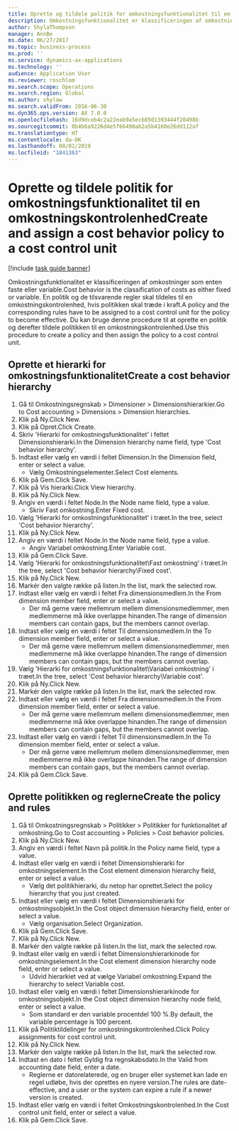 ```yaml
---
title: Oprette og tildele politik for omkostningsfunktionalitet til en omkostningskontrolenhed
description: Omkostningsfunktionalitet er klassificeringen af omkostninger som enten faste eller variable.
author: ShylaThompson
manager: AnnBe
ms.date: 06/27/2017
ms.topic: business-process
ms.prod: ''
ms.service: dynamics-ax-applications
ms.technology: ''
audience: Application User
ms.reviewer: roschlom
ms.search.scope: Operations
ms.search.region: Global
ms.author: shylaw
ms.search.validFrom: 2016-06-30
ms.dyn365.ops.version: AX 7.0.0
ms.openlocfilehash: 16d9dceb4c2a22eab9a5ecb8501393444f20498b
ms.sourcegitcommit: 8b4b6a9226d4e5f66498ab2a5b4160e26dd112af
ms.translationtype: HT
ms.contentlocale: da-DK
ms.lasthandoff: 08/01/2019
ms.locfileid: "1841363"
---
```

# <a name="create-and-assign-a-cost-behavior-policy-to-a-cost-control-unit"></a><span data-ttu-id="0e26a-103">Oprette og tildele politik for omkostningsfunktionalitet til en omkostningskontrolenhed</span><span class="sxs-lookup"><span data-stu-id="0e26a-103">Create and assign a cost behavior policy to a cost control unit</span></span>

[!include [task guide banner](../../includes/task-guide-banner.md)]

<span data-ttu-id="0e26a-104">Omkostningsfunktionalitet er klassificeringen af omkostninger som enten faste eller variable.</span><span class="sxs-lookup"><span data-stu-id="0e26a-104">Cost behavior is the classification of costs as either fixed or variable.</span></span> <span data-ttu-id="0e26a-105">En politik og de tilsvarende regler skal tildeles til en omkostningskontrolenhed, hvis politikken skal træde i kraft.</span><span class="sxs-lookup"><span data-stu-id="0e26a-105">A policy and the corresponding rules have to be assigned to a cost control unit for the policy to become effective.</span></span> <span data-ttu-id="0e26a-106">Du kan bruge denne procedure til at oprette en politik og derefter tildele politikken til en omkostningskontrolenhed.</span><span class="sxs-lookup"><span data-stu-id="0e26a-106">Use this procedure to create a policy and then assign the policy to a cost control unit.</span></span>


## <a name="create-a-cost-behavior-hierarchy"></a><span data-ttu-id="0e26a-107">Oprette et hierarki for omkostningsfunktionalitet</span><span class="sxs-lookup"><span data-stu-id="0e26a-107">Create a cost behavior hierarchy</span></span>
1. <span data-ttu-id="0e26a-108">Gå til Omkostningsregnskab > Dimensioner > Dimensionshierarkier.</span><span class="sxs-lookup"><span data-stu-id="0e26a-108">Go to Cost accounting > Dimensions > Dimension hierarchies.</span></span>
2. <span data-ttu-id="0e26a-109">Klik på Ny.</span><span class="sxs-lookup"><span data-stu-id="0e26a-109">Click New.</span></span>
3. <span data-ttu-id="0e26a-110">Klik på Opret.</span><span class="sxs-lookup"><span data-stu-id="0e26a-110">Click Create.</span></span>
4. <span data-ttu-id="0e26a-111">Skriv 'Hierarki for omkostningsfunktionalitet' i feltet Dimensionshierarki.</span><span class="sxs-lookup"><span data-stu-id="0e26a-111">In the Dimension hierarchy name field, type 'Cost behavior hierarchy'.</span></span>
5. <span data-ttu-id="0e26a-112">Indtast eller vælg en værdi i feltet Dimension.</span><span class="sxs-lookup"><span data-stu-id="0e26a-112">In the Dimension field, enter or select a value.</span></span>
    * <span data-ttu-id="0e26a-113">Vælg Omkostningselementer.</span><span class="sxs-lookup"><span data-stu-id="0e26a-113">Select Cost elements.</span></span>  
6. <span data-ttu-id="0e26a-114">Klik på Gem.</span><span class="sxs-lookup"><span data-stu-id="0e26a-114">Click Save.</span></span>
7. <span data-ttu-id="0e26a-115">Klik på Vis hierarki.</span><span class="sxs-lookup"><span data-stu-id="0e26a-115">Click View hierarchy.</span></span>
8. <span data-ttu-id="0e26a-116">Klik på Ny.</span><span class="sxs-lookup"><span data-stu-id="0e26a-116">Click New.</span></span>
9. <span data-ttu-id="0e26a-117">Angiv en værdi i feltet Node.</span><span class="sxs-lookup"><span data-stu-id="0e26a-117">In the Node name field, type a value.</span></span>
    * <span data-ttu-id="0e26a-118">Skriv Fast omkostning.</span><span class="sxs-lookup"><span data-stu-id="0e26a-118">Enter Fixed cost.</span></span>  
10. <span data-ttu-id="0e26a-119">Vælg 'Hierarki for omkostningsfunktionalitet' i træet.</span><span class="sxs-lookup"><span data-stu-id="0e26a-119">In the tree, select 'Cost behavior hierarchy'.</span></span>
11. <span data-ttu-id="0e26a-120">Klik på Ny.</span><span class="sxs-lookup"><span data-stu-id="0e26a-120">Click New.</span></span>
12. <span data-ttu-id="0e26a-121">Angiv en værdi i feltet Node.</span><span class="sxs-lookup"><span data-stu-id="0e26a-121">In the Node name field, type a value.</span></span>
    * <span data-ttu-id="0e26a-122">Angiv Variabel omkostning.</span><span class="sxs-lookup"><span data-stu-id="0e26a-122">Enter Variable cost.</span></span>  
13. <span data-ttu-id="0e26a-123">Klik på Gem.</span><span class="sxs-lookup"><span data-stu-id="0e26a-123">Click Save.</span></span>
14. <span data-ttu-id="0e26a-124">Vælg 'Hierarki for omkostningsfunktionalitet\Fast omkostning' i træet.</span><span class="sxs-lookup"><span data-stu-id="0e26a-124">In the tree, select 'Cost behavior hierarchy\Fixed cost'.</span></span>
15. <span data-ttu-id="0e26a-125">Klik på Ny.</span><span class="sxs-lookup"><span data-stu-id="0e26a-125">Click New.</span></span>
16. <span data-ttu-id="0e26a-126">Markér den valgte række på listen.</span><span class="sxs-lookup"><span data-stu-id="0e26a-126">In the list, mark the selected row.</span></span>
17. <span data-ttu-id="0e26a-127">Indtast eller vælg en værdi i feltet Fra dimensionsmedlem.</span><span class="sxs-lookup"><span data-stu-id="0e26a-127">In the From dimension member field, enter or select a value.</span></span>
    * <span data-ttu-id="0e26a-128">Der må gerne være mellemrum mellem dimensionsmedlemmer, men medlemmerne må ikke overlappe hinanden.</span><span class="sxs-lookup"><span data-stu-id="0e26a-128">The range of dimension members can contain gaps, but the members cannot overlap.</span></span>  
18. <span data-ttu-id="0e26a-129">Indtast eller vælg en værdi i feltet Til dimensionsmedlem.</span><span class="sxs-lookup"><span data-stu-id="0e26a-129">In the To dimension member field, enter or select a value.</span></span>
    * <span data-ttu-id="0e26a-130">Der må gerne være mellemrum mellem dimensionsmedlemmer, men medlemmerne må ikke overlappe hinanden.</span><span class="sxs-lookup"><span data-stu-id="0e26a-130">The range of dimension members can contain gaps, but the members cannot overlap.</span></span>  
19. <span data-ttu-id="0e26a-131">Vælg 'Hierarki for omkostningsfunktionalitet\Variabel omkostning' i træet.</span><span class="sxs-lookup"><span data-stu-id="0e26a-131">In the tree, select 'Cost behavior hierarchy\Variable cost'.</span></span>
20. <span data-ttu-id="0e26a-132">Klik på Ny.</span><span class="sxs-lookup"><span data-stu-id="0e26a-132">Click New.</span></span>
21. <span data-ttu-id="0e26a-133">Markér den valgte række på listen.</span><span class="sxs-lookup"><span data-stu-id="0e26a-133">In the list, mark the selected row.</span></span>
22. <span data-ttu-id="0e26a-134">Indtast eller vælg en værdi i feltet Fra dimensionsmedlem.</span><span class="sxs-lookup"><span data-stu-id="0e26a-134">In the From dimension member field, enter or select a value.</span></span>
    * <span data-ttu-id="0e26a-135">Der må gerne være mellemrum mellem dimensionsmedlemmer, men medlemmerne må ikke overlappe hinanden.</span><span class="sxs-lookup"><span data-stu-id="0e26a-135">The range of dimension members can contain gaps, but the members cannot overlap.</span></span>  
23. <span data-ttu-id="0e26a-136">Indtast eller vælg en værdi i feltet Til dimensionsmedlem.</span><span class="sxs-lookup"><span data-stu-id="0e26a-136">In the To dimension member field, enter or select a value.</span></span>
    * <span data-ttu-id="0e26a-137">Der må gerne være mellemrum mellem dimensionsmedlemmer, men medlemmerne må ikke overlappe hinanden.</span><span class="sxs-lookup"><span data-stu-id="0e26a-137">The range of dimension members can contain gaps, but the members cannot overlap.</span></span>  
24. <span data-ttu-id="0e26a-138">Klik på Gem.</span><span class="sxs-lookup"><span data-stu-id="0e26a-138">Click Save.</span></span>

## <a name="create-the-policy-and-rules"></a><span data-ttu-id="0e26a-139">Oprette politikken og reglerne</span><span class="sxs-lookup"><span data-stu-id="0e26a-139">Create the policy and rules</span></span>
1. <span data-ttu-id="0e26a-140">Gå til Omkostningsregnskab > Politikker > Politikker for funktionalitet af omkostning.</span><span class="sxs-lookup"><span data-stu-id="0e26a-140">Go to Cost accounting > Policies > Cost behavior policies.</span></span>
2. <span data-ttu-id="0e26a-141">Klik på Ny.</span><span class="sxs-lookup"><span data-stu-id="0e26a-141">Click New.</span></span>
3. <span data-ttu-id="0e26a-142">Angiv en værdi i feltet Navn på politik.</span><span class="sxs-lookup"><span data-stu-id="0e26a-142">In the Policy name field, type a value.</span></span>
4. <span data-ttu-id="0e26a-143">Indtast eller vælg en værdi i feltet Dimensionshierarki for omkostningselement.</span><span class="sxs-lookup"><span data-stu-id="0e26a-143">In the Cost element dimension hierarchy field, enter or select a value.</span></span>
    * <span data-ttu-id="0e26a-144">Vælg det politikhierarki, du netop har oprettet.</span><span class="sxs-lookup"><span data-stu-id="0e26a-144">Select the policy hierarchy that you just created.</span></span>  
5. <span data-ttu-id="0e26a-145">Indtast eller vælg en værdi i feltet Dimensionshierarki for omkostningsobjekt.</span><span class="sxs-lookup"><span data-stu-id="0e26a-145">In the Cost object dimension hierarchy field, enter or select a value.</span></span>
    * <span data-ttu-id="0e26a-146">Vælg organisation.</span><span class="sxs-lookup"><span data-stu-id="0e26a-146">Select Organization.</span></span>  
6. <span data-ttu-id="0e26a-147">Klik på Gem.</span><span class="sxs-lookup"><span data-stu-id="0e26a-147">Click Save.</span></span>
7. <span data-ttu-id="0e26a-148">Klik på Ny.</span><span class="sxs-lookup"><span data-stu-id="0e26a-148">Click New.</span></span>
8. <span data-ttu-id="0e26a-149">Markér den valgte række på listen.</span><span class="sxs-lookup"><span data-stu-id="0e26a-149">In the list, mark the selected row.</span></span>
9. <span data-ttu-id="0e26a-150">Indtast eller vælg en værdi i feltet Dimensionshierarkinode for omkostningselement.</span><span class="sxs-lookup"><span data-stu-id="0e26a-150">In the Cost element dimension hierarchy node field, enter or select a value.</span></span>
    * <span data-ttu-id="0e26a-151">Udvid hierarkiet ved at vælge Variabel omkostning.</span><span class="sxs-lookup"><span data-stu-id="0e26a-151">Expand the hierarchy to select Variable cost.</span></span>  
10. <span data-ttu-id="0e26a-152">Indtast eller vælg en værdi i feltet Dimensionshierarkinode for omkostningsobjekt.</span><span class="sxs-lookup"><span data-stu-id="0e26a-152">In the Cost object dimension hierarchy node field, enter or select a value.</span></span>
    * <span data-ttu-id="0e26a-153">Som standard er den variable procentdel 100 %.</span><span class="sxs-lookup"><span data-stu-id="0e26a-153">By default, the variable percentage is 100 percent.</span></span>  
11. <span data-ttu-id="0e26a-154">Klik på Politiktildelinger for omkostningskontrolenhed.</span><span class="sxs-lookup"><span data-stu-id="0e26a-154">Click Policy assignments for cost control unit.</span></span>
12. <span data-ttu-id="0e26a-155">Klik på Ny.</span><span class="sxs-lookup"><span data-stu-id="0e26a-155">Click New.</span></span>
13. <span data-ttu-id="0e26a-156">Markér den valgte række på listen.</span><span class="sxs-lookup"><span data-stu-id="0e26a-156">In the list, mark the selected row.</span></span>
14. <span data-ttu-id="0e26a-157">Indtast en dato i feltet Gyldig fra regnskabsdato.</span><span class="sxs-lookup"><span data-stu-id="0e26a-157">In the Valid from accounting date field, enter a date.</span></span>
    * <span data-ttu-id="0e26a-158">Reglerne er datorelaterede, og en bruger eller systemet kan lade en regel udløbe, hvis der oprettes en nyere version.</span><span class="sxs-lookup"><span data-stu-id="0e26a-158">The rules are date-effective, and a user or the system can expire a rule if a newer version is created.</span></span>  
15. <span data-ttu-id="0e26a-159">Indtast eller vælg en værdi i feltet Omkostningskontrolenhed.</span><span class="sxs-lookup"><span data-stu-id="0e26a-159">In the Cost control unit field, enter or select a value.</span></span>
16. <span data-ttu-id="0e26a-160">Klik på Gem.</span><span class="sxs-lookup"><span data-stu-id="0e26a-160">Click Save.</span></span>

